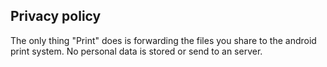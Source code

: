## Privacy policy

The only thing "Print" does is forwarding the files you share to the android print system.
No personal data is stored or send to an server.